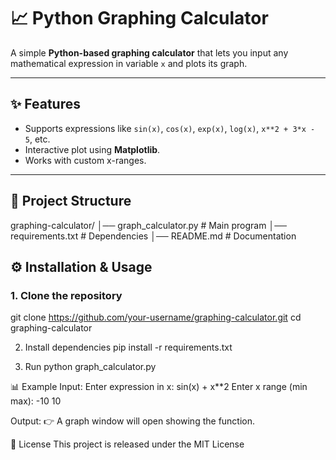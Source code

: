 # 📈 Python Graphing Calculator

A simple **Python-based graphing calculator** that lets you input any mathematical expression in variable `x` and plots its graph.

---

## ✨ Features
- Supports expressions like `sin(x)`, `cos(x)`, `exp(x)`, `log(x)`, `x**2 + 3*x - 5`, etc.
- Interactive plot using **Matplotlib**.
- Works with custom x-ranges.

---

## 📂 Project Structure
graphing-calculator/
│── graph_calculator.py # Main program
│── requirements.txt # Dependencies
│── README.md # Documentation


## ⚙️ Installation & Usage

### 1. Clone the repository

git clone https://github.com/your-username/graphing-calculator.git
cd graphing-calculator

2. Install dependencies
pip install -r requirements.txt

4. Run
python graph_calculator.py

📊 Example
Input:
Enter expression in x: sin(x) + x**2
Enter x range (min max): -10 10

Output:
👉 A graph window will open showing the function.

📜 License
This project is released under the MIT License
